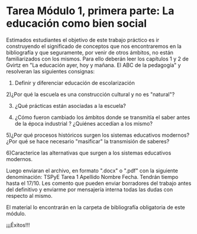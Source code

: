 # Tarea Módulo 1, primera parte: La educación como bien social


Estimados estudiantes el objetivo de este trabajo práctico es ir construyendo el significado de conceptos que nos encontraremos en la bibliografía y que seguramente, por venir de otros ámbitos, no están familiarizados con los mismos. Para ello deberán leer los  capítulos 1 y 2 de Gvirtz en "La educación ayer, hoy y mañana. El ABC de la pedagogía" y resolveran las siguientes consignas:

1) Definir y diferenciar educación de escolarización

2)¿Por qué la escuela es una construcción cultural y no es "natural"?

3) ¿Qué prácticas están asociadas a la escuela? 

4) ¿Cómo fueron cambiado los ámbitos donde se transmitía el saber antes de la época industrial ? ¿Quiénes accedían a los mismo?

5)¿Por qué procesos históricos surgen los sistemas educativos modernos? ¿Por qué se hace necesario "masificar" la transmisión de saberes?

6)Caracterice las alternativas que surgen a los sistemas educativos modernos.

Luego enviaran el archivo, en formato ".docx" o ".pdf" con la siguiente denominación: TSPyE Tarea 1 Apellido Nombre Fecha. Tendrán tiempo hasta el 17/10. Les comento que pueden enviar borradores del trabajo antes del definitivo y enviarme por mensajería interna todas las dudas con respecto al mismo. 

El material lo encontrarán en la carpeta de bibliografía obligatoria de este módulo. 

¡¡¡Éxitos!!!    
